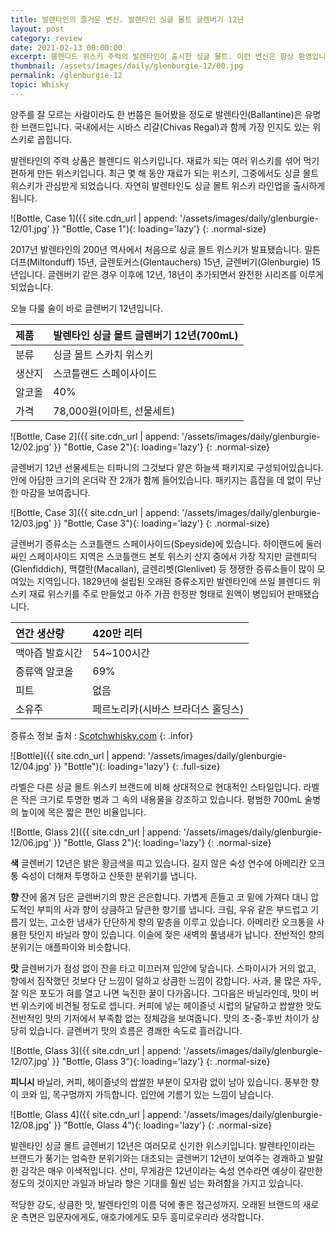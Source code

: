 ```yaml
---
title: 발렌타인의 즐거운 변신. 발렌타인 싱글 몰트 글렌버기 12년
layout: post
category: review
date: 2021-02-13 00:00:00
excerpt: 블렌디드 위스키 주력의 발렌타인이 출시한 싱글 몰트. 이런 변신은 항상 환영입니다! 싱글 몰트 스카치위스키 발렌타인 싱글 몰트 글렌버기 12년 리뷰.
thumbnail: /assets/images/daily/glenburgie-12/00.jpg
permalink: /glenburgie-12
topic: Whisky
---
```


양주를 잘 모르는 사람이라도 한 번쯤은 들어봤을 정도로 발렌타인(Ballantine)은 유명한 브랜드입니다. 국내에서는 시바스 리갈(Chivas Regal)과 함께 가장 인지도 있는 위스키로 꼽힙니다.

발렌타인의 주력 상품은 블렌디드 위스키입니다. 재료가 되는 여러 위스키를 섞어 먹기 편하게 만든 위스키입니다. 최근 몇 해 동안 재료가 되는 위스키, 그중에서도 싱글 몰트 위스키가 관심받게 되었습니다. 자연히 발렌타인도 싱글 몰트 위스키 라인업을 출시하게 됩니다.

![Bottle, Case 1]({{ site.cdn_url | append: '/assets/images/daily/glenburgie-12/01.jpg' }} "Bottle, Case 1"){: loading='lazy'}
{: .normal-size}

2017년 발렌타인의 200년 역사에서 처음으로 싱글 몰트 위스키가 발표됐습니다. 밀튼더프(Miltonduff) 15년, 글렌토커스(Glentauchers) 15년, 글렌버기(Glenburgie) 15년입니다. 글렌버기 같은 경우 이후에 12년, 18년이 추가되면서 완전한 시리즈를 이루게 되었습니다.

오늘 다룰 술이 바로 글렌버기 12년입니다.

|제품|발렌타인 싱글 몰트 글렌버기 12년(700mL)|
|:---|:---|
|분류|싱글 몰트 스카치 위스키|
|생산지|스코틀랜드 스페이사이드|
|알코올|40%|
|가격|78,000원(이마트, 선물세트)|

![Bottle, Case 2]({{ site.cdn_url | append: '/assets/images/daily/glenburgie-12/02.jpg' }} "Bottle, Case 2"){: loading='lazy'}
{: .normal-size}

글렌버기 12년 선물세트는 티파니의 그것보다 얕은 하늘색 패키지로 구성되어있습니다. 안에 아담한 크기의 온더락 잔 2개가 함께 들어있습니다. 패키지는 흠잡을 데 없이 무난한 마감을 보여줍니다.

![Bottle, Case 3]({{ site.cdn_url | append: '/assets/images/daily/glenburgie-12/03.jpg' }} "Bottle, Case 3"){: loading='lazy'}
{: .normal-size}

글렌버기 증류소는 스코틀랜드 스페이사이드(Speyside)에 있습니다. 하이랜드에 둘러싸인 스페이사이드 지역은 스코틀랜드 본토 위스키 산지 중에서 가장 작지만 글렌피딕(Glenfiddich), 맥캘란(Macallan), 글렌리벳(Glenlivet) 등 쟁쟁한 증류소들이 많이 모여있는 지역입니다. 1829년에 설립된 오래된 증류소지만 발렌타인에 쓰일 블렌디드 위스키 재료 위스키를 주로 만들었고 아주 가끔 한정판 형태로 원액이 병입되어 판매됐습니다.

|연간 생산량|420만 리터|
|:---|:---|
|맥아즙 발효시간|54~100시간|
|증류액 알코올|69%|
|피트|없음|
|소유주|페르노리카(시바스 브라더스 홀딩스)|

증류소 정보 출처 : <a href="https://scotchwhisky.com/whiskypedia/1851/glenburgie/?__cf_chl_jschl_tk__=e6775b42c20517cdb58b7a2136b4f7c1fcd3707d-1613178834-0-AVN980gUcsBEJ86C0g1kZAZIm3shJUW5SGCNRFoPSf3EsEEOfLsANw02l1zHSskUk-hSNNpVXWcRYZzzVSPqd8LuIv7ba06tU8UN0heRpKg5CCdg0ohY7ciO1E-CJfym0uNFahqqpgg0fpcibPKccZ-fZoCMusS6Q5TwXjsEExBnsLIufr98h4JZMjDSwlBhTiHRp4BvMnjw-Zfu7XpZ_jSTIR1AN3WfC5ADX8DR19l_DgLa3iu4P46q8ciUb7gldeMaVRRC0lXX8_CKx3yn9FbHzKTVz8cvCvS9JJ2gUO7VHO9VJqLrgG8v_wgP0haUd13zX-l-eSXatLzlueg_Aec" title="Glenburgie Information" target="_blank">Scotchwhisky.com</a>
{: .infor}

![Bottle]({{ site.cdn_url | append: '/assets/images/daily/glenburgie-12/04.jpg' }} "Bottle"){: loading='lazy'}
{: .full-size}

라벨은 다른 싱글 몰트 위스키 브랜드에 비해 상대적으로 현대적인 스타일입니다. 라벨은 작은 크기로 투명한 병과 그 속의 내용물을 강조하고 있습니다. 평범한 700mL 술병의 높이에 목은 짧은 편인 비율입니다.


![Bottle, Glass 2]({{ site.cdn_url | append: '/assets/images/daily/glenburgie-12/06.jpg' }} "Bottle, Glass 2"){: loading='lazy'}
{: .normal-size}

**색** 글렌버기 12년은 밝은 황금색을 띠고 있습니다. 길지 않은 숙성 연수에 아메리칸 오크통 숙성이 더해져 투명하고 산뜻한 분위기를 냅니다.

**향** 잔에 옮겨 담은 글렌버기의 향은 은은합니다. 가볍게 흔들고 코 밑에 가져다 대니 압도적인 부피의 사과 향이 상큼하고 달큰한 향기를 냅니다. 크림, 우유 같은 부드럽고 기름기 있는, 고소한 냄새가 단단하게 향의 밑층을 이루고 있습니다. 아메리칸 오크통을 사용한 탓인지 바닐라 향이 있습니다. 이슬에 젖은 새벽의 풀냄새가 납니다. 전반적인 향의 분위기는 애플파이와 비슷합니다.

**맛** 글렌버기가 점성 없이 잔을 타고 미끄러져 입안에 닿습니다. 스파이시가 거의 없고, 향에서 짐작했던 것보다 단 느낌이 덜하고 상큼한 느낌이 강합니다. 사과, 물 많은 자두, 잘 익은 포도가 혀를 열고 나면 눅진한 꿀이 다가옵니다. 그다음은 바닐라인데, 맛이 버번 위스키에 비견될 정도로 셉니다. 커피에 넣는 헤이즐넛 시럽의 달달하고 쌉쌀한 맛도 전반적인 맛의 기저에서 부족함 없는 정체감을 보여줍니다. 맛의 초-중-후반 차이가 상당히 있습니다. 글렌버기 맛의 흐름은 경쾌한 속도로 흘러갑니다.

![Bottle, Glass 3]({{ site.cdn_url | append: '/assets/images/daily/glenburgie-12/07.jpg' }} "Bottle, Glass 3"){: loading='lazy'}
{: .normal-size}

**피니시** 바닐라, 커피, 헤이즐넛의 쌉쌀한 부분이 모자람 없이 남아 있습니다. 풍부한 향이 코와 입, 목구멍까지 가득합니다. 입안에 기름기 있는 느낌이 남습니다.

![Bottle, Glass 4]({{ site.cdn_url | append: '/assets/images/daily/glenburgie-12/08.jpg' }} "Bottle, Glass 4"){: loading='lazy'}
{: .normal-size}

발렌타인 싱글 몰트 글렌버기 12년은 여러모로 신기한 위스키입니다. 발렌타인이라는 브랜드가 풍기는 엄숙한 분위기와는 대조되는 글렌버기 12년이 보여주는 경쾌하고 발랄한 감각은 매우 이색적입니다. 산미, 무게감은 12년이라는 숙성 연수라면 예상이 갈만한 정도의 것이지만 과일과 바닐라 향은 기대를 훨씬 넘는 화려함을 가지고 있습니다.

적당한 강도, 상큼한 맛, 발렌타인의 이름 덕에 좋은 접근성까지. 오래된 브랜드의 새로운 측면은 입문자에게도, 애호가에게도 모두 흥미로우리라 생각합니다.